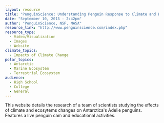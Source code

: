 ```yaml
---
layout: resource
title: "PenguinScience: Understanding Penguin Response to Climate and Ecosystem Change"
date: "September 10, 2013 - 2:42pm"
author: "PenguinScience, NSF, NASA"
resource_link: "http://www.penguinscience.com/index.php"
resource_type:
  - Video/Visualization
  - Images
  - Website
climate_topics:
  - Impacts of Climate Change
polar_topics:
  - Antarctic
  - Marine Ecosystem
  - Terrestrial Ecosystem
audience:
  - High School
  - College
  - General
---
```


This website details the research of a team of scientists studying  the effects of climate and ecosytems changes on Antarctica's Adelie penguins.  Features a live penguin cam and educational activities.